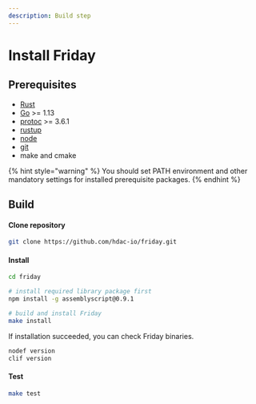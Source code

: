 ```yaml
---
description: Build step
---
```


# Install Friday

## Prerequisites

* [Rust](https://www.rust-lang.org/tools/install)
* [Go](https://golang.org/doc/install) &gt;= 1.13
* [protoc](http://google.github.io/proto-lens/installing-protoc.html) &gt;= 3.6.1
* [rustup](https://rustup.rs/)
* [node](https://nodejs.org/en/download/)
* [git](https://www.git-scm.com/downloads)
* make and cmake

{% hint style="warning" %}
You should set PATH environment and other mandatory settings for installed prerequisite packages.
{% endhint %}

## Build

#### Clone repository

```bash
git clone https://github.com/hdac-io/friday.git
```

#### Install

```bash
cd friday

# install required library package first
npm install -g assemblyscript@0.9.1

# build and install Friday
make install
```

If installation succeeded, you can check Friday binaries.

```bash
nodef version
clif version
```

#### Test

```bash
make test
```

